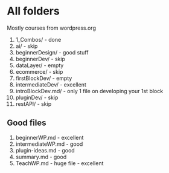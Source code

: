 # All folders

Mostly courses from wordpress.org

1. 1_Combos/ - done
2. ai/ - skip
3. beginnerDesign/ - good stuff
4. beginnerDev/ - skip
5. dataLayer/ - empty
6. ecommerce/ - skip
7. firstBlockDev/ - empty
8. intermediateDev/ - excellent
9. introBlockDev.md/ - only 1 file on developing your 1st block
10. pluginDev/ - skip
11. restAPI/ - skip

## Good files

1. beginnerWP.md - excellent
2. intermediateWP.md - good
3. plugin-ideas.md - good
4. summary.md - good
5. TeachWP.md - huge file - excellent

